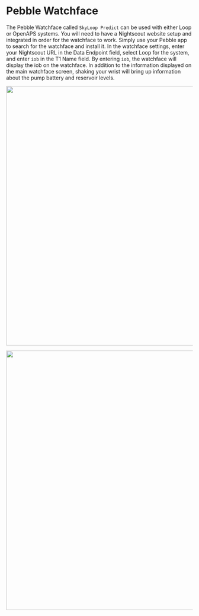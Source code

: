 # Pebble Watchface

The Pebble Watchface called `SkyLoop Predict` can be used with either Loop or OpenAPS systems.  You will need to have a Nightscout website setup and integrated in order for the watchface to work.  Simply use your Pebble app to search for the watchface and install it.  In the watchface settings, enter your Nightscout URL in the Data Endpoint field, select Loop for the system, and enter `iob` in the T1 Name field.  By entering `iob`, the watchface will display the iob on the watchface.  In addition to the information displayed on the main watchface screen, shaking your wrist will bring up information about the pump battery and reservoir levels.

<p align="center">
<img src="../img/skyloop.png" width="700">
</p> 


<p align="center">
<img src="../img/skyloop1.jpg" width="700">
</p> 
